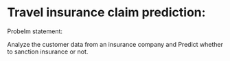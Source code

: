 # Travel insurance claim prediction:

Probelm statement:

Analyze the customer data from an insurance company and Predict whether to sanction
insurance or not.

